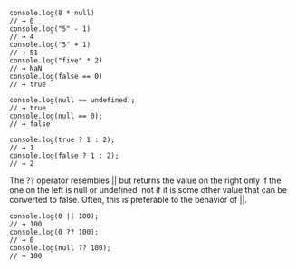 ```
console.log(8 * null)
// → 0
console.log("5" - 1)
// → 4
console.log("5" + 1)
// → 51
console.log("five" * 2)
// → NaN
console.log(false == 0)
// → true
```
```
console.log(null == undefined);
// → true
console.log(null == 0);
// → false
```
```
console.log(true ? 1 : 2);
// → 1
console.log(false ? 1 : 2);
// → 2
```
The ?? operator resembles || but returns the value on the right only if the one on the left is null or undefined, not if it is some other value that can be converted to false. Often, this is preferable to the behavior of ||.
```
console.log(0 || 100);
// → 100
console.log(0 ?? 100);
// → 0
console.log(null ?? 100);
// → 100
```